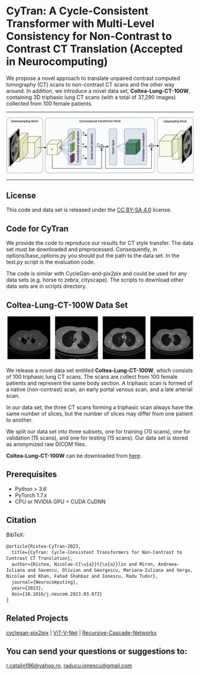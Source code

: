 #  CyTran: A Cycle-Consistent Transformer with Multi-Level Consistency for Non-Contrast to Contrast CT Translation (Accepted in Neurocomputing)                                                                                   

We propose a novel approach to translate unpaired contrast computed tomography (CT) scans 
to non-contrast CT scans and the other way around. 
In addition, we introduce a novel data set, **Coltea-Lung-CT-100W**, containing 3D triphasic 
lung CT scans (with a total of 37,290 images) collected from 100 female patients.

-----------------------------------------

![map](resources/cytran_figure.png)

-----------------------------------------
## License

This code and data set is released under the [CC BY-SA 4.0](https://creativecommons.org/licenses/by-sa/4.0/) license.

## Code for CyTran

We provide the code to reproduce our results for CT style transfer. 
The data set must be downloaded and preprocessed. 
Consequently, in options/base_options.py you should put the path to the data set.
In the test.py script is the evaluation code.

The code is similar with CycleGan-and-pix2pix and could be used for any data sets (e.g. horse to zebra, cityscape).
The scripts to download other data sets are in scripts directory.

## Coltea-Lung-CT-100W Data Set

![map](resources/ct_examples.png)

We release a novel data set entitled **Coltea-Lung-CT-100W**, which consists of 100 triphasic lung CT scans. 
The scans are collect from 100 female patients and represent the same body section. 
A triphasic scan is formed of a native (non-contrast) scan, an early portal venous scan, and a late arterial scan. 

In our data set, the three CT scans forming a triphasic scan always have the same number of slices, 
but the number of slices may differ from one patient to another. 

We split our data set into three subsets, one for training (70 scans), one for validation (15 scans), 
and one for testing (15 scans). Our data set is stored as anonymized raw DICOM files.

**Coltea-Lung-CT-100W** can be downloaded from [here](https://drive.google.com/file/d/1wCqysjTuuKbwx05qFheXU_oiCTDv80Ai/view?usp=sharing).

## Prerequisites
- Python > 3.6
- PyTorch 1.7.x
- CPU or NVIDIA GPU + CUDA CuDNN

## Citation

BibTeX:

    @article{Ristea-CyTran-2023,
      title={CyTran: Cycle-Consistent Transformers for Non-Contrast to Contrast CT Translation},
      author={Ristea, Nicolae-C{\u{a}}t{\u{a}}lin and Miron, Andreea-Iuliana and Savencu, Olivian and Georgescu, Mariana-Iuliana and Verga, Nicolae and Khan, Fahad Shahbaz and Ionescu, Radu Tudor},
      journal={Neurocomputing},
      year={2023},
      doi={10.1016/j.neucom.2023.03.072}
    }


## Related Projects
[cyclegan-pix2pix](https://github.com/junyanz/pytorch-CycleGAN-and-pix2pix) |
[ViT-V-Net](https://github.com/junyuchen245/ViT-V-Net_for_3D_Image_Registration_Pytorch) |
[Recursive-Cascade-Networks](https://github.com/microsoft/Recursive-Cascaded-Networks) <br>

## You can send your questions or suggestions to: 
r.catalin196@yahoo.ro, raducu.ionescu@gmail.com
